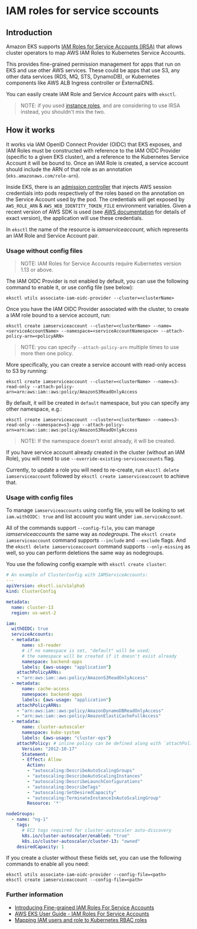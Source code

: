 # IAM roles for service sccounts

## Introduction

Amazon EKS supports [IAM Roles for Service Accounts (IRSA)][eks-user-guide] that allows cluster operators to map AWS IAM Roles to Kubernetes Service Accounts.

This provides fine-grained permission management for apps that run on EKS and use other AWS services. These could be apps that use S3,
any other data services (RDS, MQ, STS, DynamoDB), or Kubernetes components like AWS ALB Ingress controller or ExternalDNS.

You can easily create IAM Role and Service Account pairs with `eksctl`.

> NOTE: if you used [instance roles](https://eksctl.io/usage/iam-policies/), and are considering to use IRSA instead, you shouldn't mix the two.

## How it works

It works via IAM OpenID Connect Provider (OIDC) that EKS exposes, and IAM Roles must be constructed with reference to the IAM OIDC Provider (specific to a given EKS cluster), and a reference to the Kubernetes Service Account it will be bound to.
Once an IAM Role is created, a service account should include the ARN of that role as an annotation (`eks.amazonaws.com/role-arn`).

Inside EKS, there is an [admission controller](https://github.com/aws/amazon-eks-pod-identity-webhook/) that injects AWS session credentials into pods respectively of the roles based on the annotation on the Service Account used by the pod. The credentials will get exposed by `AWS_ROLE_ARN` & `AWS_WEB_IDENTITY_TOKEN_FILE` environment variables. Given a recent version of AWS SDK is used (see [AWS documentation][eks-user-guide-sdk] for details of exact version), the application will use these credentials.

In `eksctl` the name of the resource is _iamserviceaccount_, which represents an IAM Role and Service Account pair.

### Usage without config files

> NOTE: IAM Roles for Service Accounts require Kubernetes version 1.13 or above.

The IAM OIDC Provider is not enabled by default, you can use the following command to enable it, or use config file (see below):

```console
eksctl utils associate-iam-oidc-provider --cluster=<clusterName>
```

Once you have the IAM OIDC Provider associated with the cluster, to create a IAM role bound to a service account, run:

```console
eksctl create iamserviceaccount --cluster=<clusterName> --name=<serviceAccountName> --namespace=<serviceAccountNamespace> --attach-policy-arn=<policyARN>
```

> NOTE: you can specify `--attach-policy-arn` multiple times to use more then one policy.

More specifically, you can create a service account with read-only access to S3 by running:

```console
eksctl create iamserviceaccount --cluster=<clusterName> --name=s3-read-only --attach-policy-arn=arn:aws:iam::aws:policy/AmazonS3ReadOnlyAccess
```

By default, it will be created in `default` namespace, but you can specify any other namespace, e.g.:
```console
eksctl create iamserviceaccount --cluster=<clusterName> --name=s3-read-only --namespace=s3-app --attach-policy-arn=arn:aws:iam::aws:policy/AmazonS3ReadOnlyAccess
```

> NOTE: If the namespace doesn't exist already, it will be created.

If you have service account already created in the cluster (without an IAM Role), you will need to use `--override-existing-serviceaccounts` flag.

Currently, to update a role you will need to re-create, run `eksctl delete iamserviceaccount` followed by `eksctl create iamserviceaccount` to achieve that.

### Usage with config files

To manage `iamserviceaccounts` using config file, you will be looking to set `iam.withOIDC: true` and list account you want under `iam.serviceAccount`.

All of the commands support `--config-file`, you can manage _iamserviceaccounts_ the same way as _nodegroups_.
The `eksctl create iamserviceaccount` command supports `--include` and `--exclude` flags.
And the `eksctl delete iamserviceaccount` command supports `--only-missing` as well, so you can perform deletions the same way as nodegroups.

You use the following config example with `eksctl create cluster`:

```YAML
# An example of ClusterConfig with IAMServiceAccounts:
---
apiVersion: eksctl.io/v1alpha5
kind: ClusterConfig

metadata:
  name: cluster-13
  region: us-west-2

iam:
  withOIDC: true
  serviceAccounts:
  - metadata:
      name: s3-reader
      # if no namespace is set, "default" will be used;
      # the namespace will be created if it doesn't exist already
      namespace: backend-apps
      labels: {aws-usage: "application"}
    attachPolicyARNs:
    - "arn:aws:iam::aws:policy/AmazonS3ReadOnlyAccess"
  - metadata:
      name: cache-access
      namespace: backend-apps
      labels: {aws-usage: "application"}
    attachPolicyARNs:
    - "arn:aws:iam::aws:policy/AmazonDynamoDBReadOnlyAccess"
    - "arn:aws:iam::aws:policy/AmazonElastiCacheFullAccess"
  - metadata:
      name: cluster-autoscaler
      namespace: kube-system
      labels: {aws-usage: "cluster-ops"}
    attachPolicy: # inline policy can be defined along with `attachPolicyARNs`
      Version: "2012-10-17"
      Statement:
      - Effect: Allow
        Action:
        - "autoscaling:DescribeAutoScalingGroups"
        - "autoscaling:DescribeAutoScalingInstances"
        - "autoscaling:DescribeLaunchConfigurations"
        - "autoscaling:DescribeTags"
        - "autoscaling:SetDesiredCapacity"
        - "autoscaling:TerminateInstanceInAutoScalingGroup"
        Resource: '*'

nodeGroups:
  - name: "ng-1"
    tags:
      # EC2 tags required for cluster-autoscaler auto-discovery
      k8s.io/cluster-autoscaler/enabled: "true"
      k8s.io/cluster-autoscaler/cluster-13: "owned"
    desiredCapacity: 1
```

If you create a cluster without these fields set, you can use the following commands to enable all you need:

```console
eksctl utils associate-iam-oidc-provider --config-file=<path>
eksctl create iamserviceaccount --config-file=<path>
```

### Further information

- [Introducing Fine-grained IAM Roles For Service Accounts](https://aws.amazon.com/blogs/opensource/introducing-fine-grained-iam-roles-service-accounts/)
- [AWS EKS User Guide - IAM Roles For Service Accounts][eks-user-guide]
- [Mapping IAM users and role to Kubernetes RBAC roles](https://eksctl.io/usage/iam-identity-mappings/)

[eks-user-guide]: https://docs.aws.amazon.com/eks/latest/userguide/iam-roles-for-service-accounts.html
[eks-user-guide-sdk]: https://docs.aws.amazon.com/eks/latest/userguide/iam-roles-for-service-accounts-minimum-sdk.html
